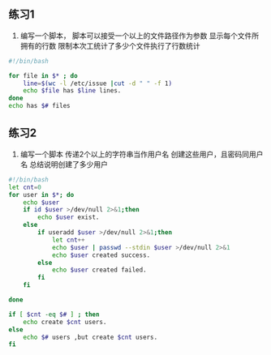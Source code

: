 ## 练习1
1) 编写一个脚本，
脚本可以接受一个以上的文件路径作为参数
显示每个文件所拥有的行数
限制本次工统计了多少个文件执行了行数统计
```bash
#!/bin/bash

for file in $* ; do 
	line=$(wc -l /etc/issue |cut -d " " -f 1)
	echo $file has $line lines.
done
echo has $# files

```

## 练习2 
1) 编写一个脚本
传递2个以上的字符串当作用户名
创建这些用户，且密码同用户名
总结说明创建了多少用户
```bash
#!/bin/bash
let cnt=0
for user in $*; do 
	echo $user
	if id $user >/dev/null 2>&1;then
		echo $user exist.
	else
		if useradd $user >/dev/null 2>&1;then
			let cnt++
			echo $user | passwd --stdin $user >/dev/null 2>&1
			echo $user created success.
		else
			echo $user created failed.
		fi
	fi

done

if [ $cnt -eq $# ] ; then
	echo create $cnt users.
else	
	echo $# users ,but create $cnt users.
fi
```